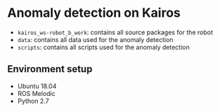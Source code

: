 # Anomaly detection on Kairos
- `kairos_ws-robot_b_work`: contains all source packages for the robot
- `data`: contains all data used for the anomaly detection
- `scripts`: contains all scripts used for the anomaly detection

## Environment setup
- Ubuntu 18.04
- ROS Melodic
- Python 2.7
 
